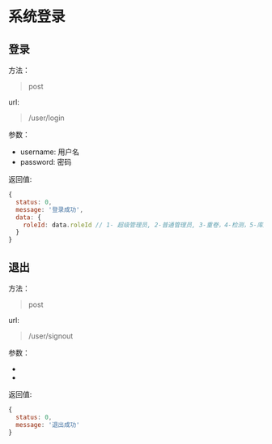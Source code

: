 # 系统登录

## 登录

方法：

> post

url: 

> /user/login

参数：

- username: 用户名
- password: 密码

返回值:

```js
{
  status: 0,
  message: '登录成功',
  data: {
    roleId: data.roleId // 1- 超级管理员, 2-普通管理员, 3-重卷，4-检测，5-库房， 6- 6号机组，7-七号机组，8-8好几组，9-九号机组
  }
}
```

## 退出

方法：

> post

url: 

> /user/signout

参数：

- 
- 

返回值:

```js
{
  status: 0,
  message: '退出成功'
}
```